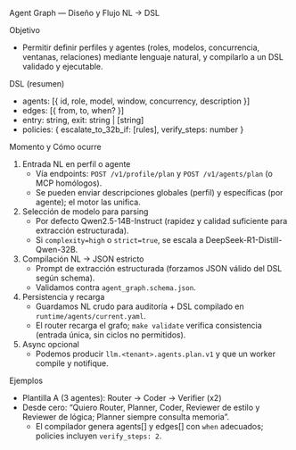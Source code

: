Agent Graph — Diseño y Flujo NL → DSL

Objetivo
- Permitir definir perfiles y agentes (roles, modelos, concurrencia, ventanas, relaciones) mediante lenguaje natural, y compilarlo a un DSL validado y ejecutable.

DSL (resumen)
- agents: [{ id, role, model, window, concurrency, description }]
- edges: [{ from, to, when? }]
- entry: string, exit: string | [string]
- policies: { escalate_to_32b_if: [rules], verify_steps: number }

Momento y Cómo ocurre
1) Entrada NL en perfil o agente
   - Vía endpoints: `POST /v1/profile/plan` y `POST /v1/agents/plan` (o MCP homólogos).
   - Se pueden enviar descripciones globales (perfil) y específicas (por agente); el motor las unifica.
2) Selección de modelo para parsing
   - Por defecto Qwen2.5-14B-Instruct (rapidez y calidad suficiente para extracción estructurada).
   - Si `complexity=high` o `strict=true`, se escala a DeepSeek-R1-Distill-Qwen-32B.
3) Compilación NL → JSON estricto
   - Prompt de extracción estructurada (forzamos JSON válido del DSL según schema).
   - Validamos contra `agent_graph.schema.json`.
4) Persistencia y recarga
   - Guardamos NL crudo para auditoría + DSL compilado en `runtime/agents/current.yaml`.
   - El router recarga el grafo; `make validate` verifica consistencia (entrada única, sin ciclos no permitidos).
5) Async opcional
   - Podemos producir `llm.<tenant>.agents.plan.v1` y que un worker compile y notifique.

Ejemplos
- Plantilla A (3 agentes): Router → Coder → Verifier (x2)
- Desde cero: “Quiero Router, Planner, Coder, Reviewer de estilo y Reviewer de lógica; Planner siempre consulta memoria”.
  - El compilador genera agents[] y edges[] con `when` adecuados; policies incluyen `verify_steps: 2`.

